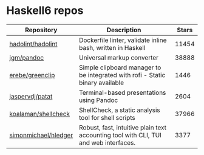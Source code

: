 # Haskell6 repos

| Repository                                                      | Description                                                                          | Stars |
| --------------------------------------------------------------- | ------------------------------------------------------------------------------------ | ----- |
| [hadolint/hadolint](https://github.com/hadolint/hadolint)       | Dockerfile linter, validate inline bash, written in Haskell                          | 11454 |
| [jgm/pandoc](https://github.com/jgm/pandoc)                     | Universal markup converter                                                           | 38888 |
| [erebe/greenclip](https://github.com/erebe/greenclip)           | Simple clipboard manager to be integrated with rofi - Static binary available        | 1446  |
| [jaspervdj/patat](https://github.com/jaspervdj/patat)           | Terminal-based presentations using Pandoc                                            | 2604  |
| [koalaman/shellcheck](https://github.com/koalaman/shellcheck)   | ShellCheck, a static analysis tool for shell scripts                                 | 37966 |
| [simonmichael/hledger](https://github.com/simonmichael/hledger) | Robust, fast, intuitive plain text accounting tool with CLI, TUI and web interfaces. | 3377  |
